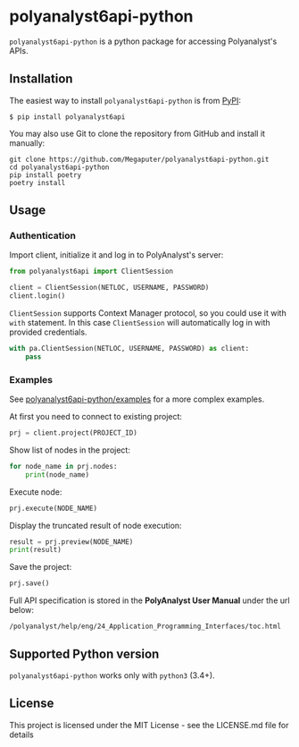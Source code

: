 # polyanalyst6api-python

`polyanalyst6api-python` is a python package for accessing Polyanalyst's APIs.

## Installation

The easiest way to install `polyanalyst6api-python` is from [PyPI](https://pypi.org/project/polyanalyst6api/):

```
$ pip install polyanalyst6api
```

You may also use Git to clone the repository from GitHub and install it manually:

```
git clone https://github.com/Megaputer/polyanalyst6api-python.git
cd polyanalyst6api-python
pip install poetry
poetry install
```

## Usage

### Authentication

Import client, initialize it and log in to PolyAnalyst's server:

```python
from polyanalyst6api import ClientSession

client = ClientSession(NETLOC, USERNAME, PASSWORD)
client.login()
```

`ClientSession` supports Context Manager protocol, so you could use it with `with` statement. In this case `ClientSession` will automatically log in with provided credentials.

```python
with pa.ClientSession(NETLOC, USERNAME, PASSWORD) as client:
    pass
```

### Examples

See [polyanalyst6api-python/examples](https://github.com/Megaputer/polyanalyst6api-python/tree/master/examples) for a more complex examples.

At first you need to connect to existing project:
```python
prj = client.project(PROJECT_ID)
```

Show list of nodes in the project:
```python
for node_name in prj.nodes:
    print(node_name)
```

Execute node:
```python
prj.execute(NODE_NAME)
```

Display the truncated result of node execution:
```python
result = prj.preview(NODE_NAME)
print(result)
```

Save the project:
```python
prj.save()
```


Full API specification is stored in the **PolyAnalyst User Manual** under the url below:

```
/polyanalyst/help/eng/24_Application_Programming_Interfaces/toc.html
```

## Supported Python version

`polyanalyst6api-python` works only with `python3` (3.4+).

## License

This project is licensed under the MIT License - see the LICENSE.md file for details
